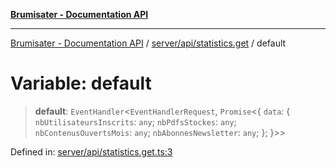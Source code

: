 [**Brumisater - Documentation API**](../../../../README.md)

***

[Brumisater - Documentation API](../../../../README.md) / [server/api/statistics.get](../README.md) / default

# Variable: default

> **default**: `EventHandler`\<`EventHandlerRequest`, `Promise`\<\{ `data`: \{ `nbUtilisateursInscrits`: `any`; `nbPdfsStockes`: `any`; `nbContenusOuvertsMois`: `any`; `nbAbonnesNewsletter`: `any`; \}; \}\>\>

Defined in: [server/api/statistics.get.ts:3](https://github.com/your-repo/brumisater-nuxt4/blob/main/server/api/statistics.get.ts#L3)
